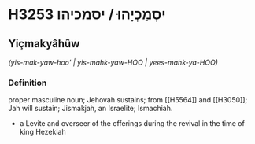 # H3253 יִסְמַכְיָהוּ / יסמכיהו

## Yiçmakyâhûw

_(yis-mak-yaw-hoo' | yis-mahk-yaw-HOO | yees-mahk-ya-HOO)_

### Definition

proper masculine noun; Jehovah sustains; from [[H5564]] and [[H3050]]; Jah will sustain; Jismakjah, an Israelite; Ismachiah.

- a Levite and overseer of the offerings during the revival in the time of king Hezekiah
